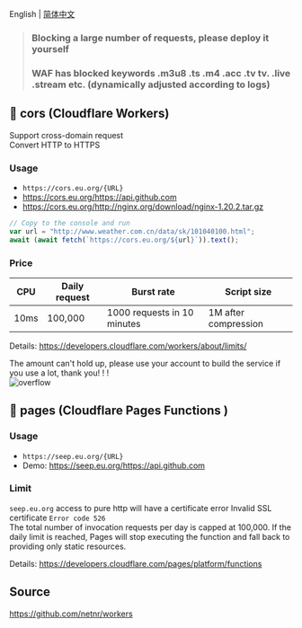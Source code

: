 ﻿English | [简体中文](README_zh-CN.md)

> ### Blocking a large number of requests, please deploy it yourself
> ### WAF has blocked keywords .m3u8 .ts .m4 .acc .tv tv. .live .stream etc. (dynamically adjusted according to logs)

## 🧡 cors (Cloudflare Workers)
Support cross-domain request  
Convert HTTP to HTTPS

### Usage
- `https://cors.eu.org/{URL}`
- <https://cors.eu.org/https://api.github.com>
- <https://cors.eu.org/http://nginx.org/download/nginx-1.20.2.tar.gz>

```js
// Copy to the console and run
var url = "http://www.weather.com.cn/data/sk/101040100.html";
await (await fetch(`https://cors.eu.org/${url}`)).text();
```

### Price
CPU | Daily request | Burst rate | Script size
--- | --- | --- | ---
10ms | 100,000 | 1000 requests in 10 minutes | 1M after compression

Details: <https://developers.cloudflare.com/workers/about/limits/>

The amount can't hold up, please use your account to build the service if you use a lot, thank you! ! !  
![overflow](https://gs.zme.ink/2019/11/03/0752457693.png)

## 🧡 pages (Cloudflare Pages Functions )

### Usage
- `https://seep.eu.org/{URL}`
- Demo: <https://seep.eu.org/https://api.github.com>


### Limit
`seep.eu.org` access to pure http will have a certificate error Invalid SSL certificate `Error code 526`  
The total number of invocation requests per day is capped at 100,000. If the daily limit is reached, Pages will stop executing the function and fall back to providing only static resources.

Details: <https://developers.cloudflare.com/pages/platform/functions>

## Source
<https://github.com/netnr/workers>